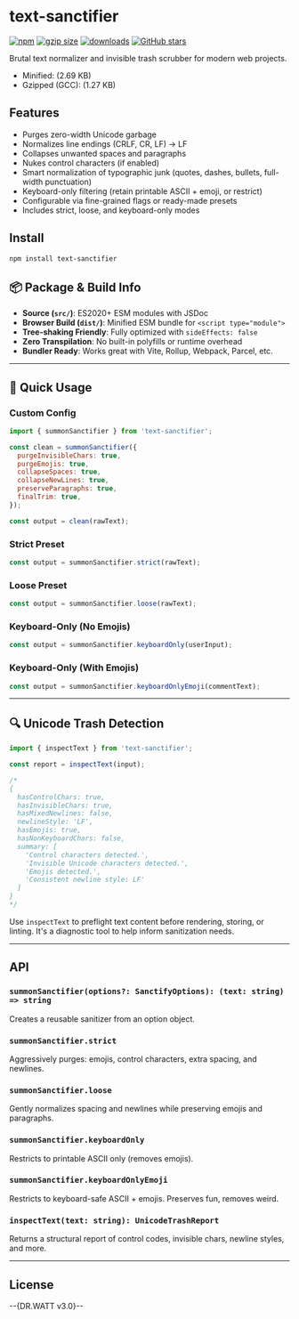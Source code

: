 # text-sanctifier

[![npm](https://img.shields.io/npm/v/text-sanctifier)](https://www.npmjs.com/package/text-sanctifier)
[![gzip size](https://img.shields.io/bundlephobia/minzip/text-sanctifier)](https://bundlephobia.com/package/text-sanctifier)
[![downloads](https://img.shields.io/npm/dw/text-sanctifier)](https://www.npmjs.com/package/text-sanctifier)
[![GitHub stars](https://img.shields.io/github/stars/iWhatty/text-sanctifier?style=social)](https://github.com/iWhatty/text-sanctifier)

Brutal text normalizer and invisible trash scrubber for modern web projects.

* Minified: (2.69 KB)
* Gzipped (GCC): (1.27 KB)

## Features

* Purges zero-width Unicode garbage
* Normalizes line endings (CRLF, CR, LF) → LF
* Collapses unwanted spaces and paragraphs
* Nukes control characters (if enabled)
* Smart normalization of typographic junk (quotes, dashes, bullets, full-width punctuation)
* Keyboard-only filtering (retain printable ASCII + emoji, or restrict)
* Configurable via fine-grained flags or ready-made presets
* Includes strict, loose, and keyboard-only modes

## Install

```bash
npm install text-sanctifier
```

## 📦 Package & Build Info

* **Source (`src/`)**: ES2020+ ESM modules with JSDoc
* **Browser Build (`dist/`)**: Minified ESM bundle for `<script type="module">`
* **Tree-shaking Friendly**: Fully optimized with `sideEffects: false`
* **Zero Transpilation**: No built-in polyfills or runtime overhead
* **Bundler Ready**: Works great with Vite, Rollup, Webpack, Parcel, etc.

---

## 🔧 Quick Usage

### Custom Config

```js
import { summonSanctifier } from 'text-sanctifier';

const clean = summonSanctifier({
  purgeInvisibleChars: true,
  purgeEmojis: true,
  collapseSpaces: true,
  collapseNewLines: true,
  preserveParagraphs: true,
  finalTrim: true,
});

const output = clean(rawText);
```

### Strict Preset

```js
const output = summonSanctifier.strict(rawText);
```

### Loose Preset

```js
const output = summonSanctifier.loose(rawText);
```

### Keyboard-Only (No Emojis)

```js
const output = summonSanctifier.keyboardOnly(userInput);
```

### Keyboard-Only (With Emojis)

```js
const output = summonSanctifier.keyboardOnlyEmoji(commentText);
```

---

## 🔍 Unicode Trash Detection

```js
import { inspectText } from 'text-sanctifier';

const report = inspectText(input);

/*
{
  hasControlChars: true,
  hasInvisibleChars: true,
  hasMixedNewlines: false,
  newlineStyle: 'LF',
  hasEmojis: true,
  hasNonKeyboardChars: false,
  summary: [
    'Control characters detected.',
    'Invisible Unicode characters detected.',
    'Emojis detected.',
    'Consistent newline style: LF'
  ]
}
*/
```

Use `inspectText` to preflight text content before rendering, storing, or linting. It's a diagnostic tool to help inform sanitization needs.

---

## API

### `summonSanctifier(options?: SanctifyOptions): (text: string) => string`

Creates a reusable sanitizer from an option object.

### `summonSanctifier.strict`

Aggressively purges: emojis, control characters, extra spacing, and newlines.

### `summonSanctifier.loose`

Gently normalizes spacing and newlines while preserving emojis and paragraphs.

### `summonSanctifier.keyboardOnly`

Restricts to printable ASCII only (removes emojis).

### `summonSanctifier.keyboardOnlyEmoji`

Restricts to keyboard-safe ASCII + emojis. Preserves fun, removes weird.

### `inspectText(text: string): UnicodeTrashReport`

Returns a structural report of control codes, invisible chars, newline styles, and more.

---

## License

\--{DR.WATT v3.0}--
